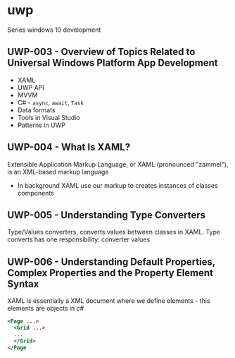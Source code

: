 # uwp
Series windows 10 development

## UWP-003 - Overview of Topics Related to Universal Windows Platform App Development

- XAML
- UWP API
- MVVM
- C# - `async`, `await`, `Task`
- Data formats
- Tools in Visual Studio
- Patterns in UWP

## UWP-004 - What Is XAML?

Extensible Application Markup Language, or XAML (pronounced "zammel"), is an XML-based markup language

- In background XAML use our markup to creates instances of classes components

## UWP-005 - Understanding Type Converters

Type/Values converters, converts values between classes in XAML. Type converts has one responsibility: converter values

## UWP-006 - Understanding Default Properties, Complex Properties and the Property Element Syntax

XAML is essentially a XML document where we define elements - this elements are objects in c#

```xml
<Page ...>
  <Grid ...>
  ...
  </Grid>
</Page
```
